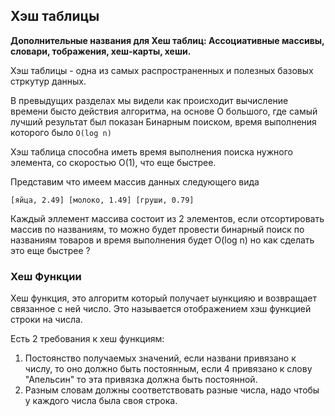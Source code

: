 ## Хэш таблицы 
**Дополнительные названия для Хеш таблиц: Ассоциативные массивы, словари,
тображения, хеш-карты, хеши.**

Хэш таблицы - одна из самых распространенных и полезных базовых стркутур
данных. 

В превыдущих разделах мы видели как происходит вычисление времени бысто
действия алгоритма, на основе O большого, где самый лучший результат 
был показан Бинарным поиском, время выполнения которого было `O(log n)`

Хэш таблица способна иметь время выполнения поиска нужного элемента, со 
скоростью O(1), что еще быстрее.

Представим что имеем массив данных следующего вида

    [яйца, 2.49] [молоко, 1.49] [груши, 0.79]

Каждый эллемент массива состоит из 2 элементов, если отсортировать массив 
по названиям, то можно будет провести бинарный поиск по названиям товаров
и время выполнения будет O(log n) но как сделать это еще быстрее ?

### Хеш Функции
Хеш функция, это алгоритм который получает ыункцияю и возвращает связанное
с ней число. Это называется отображением хэш функцией строки на числа.

Есть 2 требования к хеш функциям:

1) Постоянство получаемых значений, если названи привязано к числу, то оно
   должно быть постоянным, если 4 привязано к слову "Апельсин" то эта 
   привязка должна быть постоянной.
2) Разным словам должны соответствовать разные числа, надо чтобы у каждого 
    числа была своя строка.




























